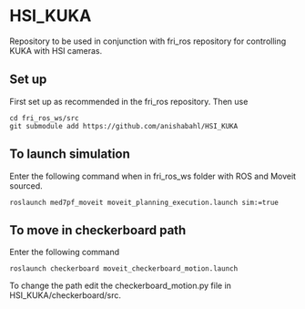 # HSI_KUKA 
Repository to be used in conjunction with fri_ros repository for controlling KUKA with HSI cameras. 
## Set up 
First set up as recommended in the fri_ros repository. Then use 
``` shell 
cd fri_ros_ws/src
git submodule add https://github.com/anishabahl/HSI_KUKA 
```
## To launch simulation 
Enter the following command when in fri_ros_ws folder with ROS and Moveit sourced.  
``` shell 
roslaunch med7pf_moveit moveit_planning_execution.launch sim:=true 
```

## To move in checkerboard path 
Enter the following command 
``` shell 
roslaunch checkerboard moveit_checkerboard_motion.launch 
```
To change the path edit the checkerboard_motion.py file in HSI_KUKA/checkerboard/src. 
